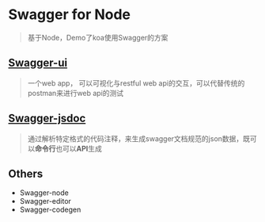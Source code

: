 # Swagger for Node
> 基于Node，Demo了koa使用Swagger的方案

## [Swagger-ui](https://swagger.io/tools/swagger-ui/)
> 一个web app， 可以可视化与restful web api的交互，可以代替传统的postman来进行web api的测试

## [Swagger-jsdoc](https://www.npmjs.com/package/swagger-jsdoc)
> 通过解析特定格式的代码注释，来生成swagger文档规范的json数据，既可以**命令行**也可以**API**生成

## Others
* Swagger-node
* Swagger-editor
* Swagger-codegen